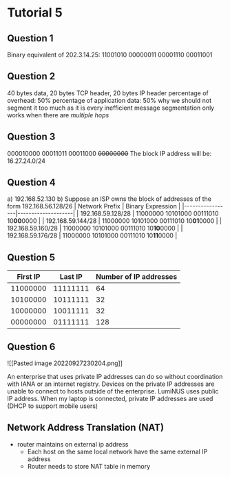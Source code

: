 # Tutorial 5 

## Question 1
Binary equivalent of 202.3.14.25: 11001010 00000011 00001110 00011001


## Question 2
40 bytes data, 20 bytes TCP header, 20 bytes IP header
percentage of overhead: 50%
percentage of application data: 50%
why we should not segment it too much as it is every inefficient
message segmentation only works when there are *multiple hops*


## Question 3
000010000 00011011 00011000 ~~00000000~~
The block IP address will be: 16.27.24.0/24


## Question 4
a) 192.168.52.130
b) Suppose an ISP owns the block of addresses of the form 192.168.56.128/26
| Network Prefix | Binary Expression |
|-----------------|--------------------|
| 192.168.59.128/28 | 11000000 10101000 00111010 10**00**0000 |
| 192.168.59.144/28 | 11000000 10101000 00111010 10**01**0000 |
| 192.168.59.160/28 | 11000000 10101000 00111010 10**10**0000 |
| 192.168.59.176/28 | 11000000 10101000 00111010 10**11**0000 |


## Question 5
| First IP | Last IP | Number of IP addresses |
|--------|---------|---------------------------|
| 11000000 | 11111111 | 64 |
| 10100000 | 10111111 | 32 |
| 10000000 | 10011111 | 32 |
| 00000000 | 01111111 | 128 |


## Question 6

![[Pasted image 20220927230204.png]]

An enterprise that uses private IP addresses can do so without coordination with IANA or an internet registry. Devices on the private IP addresses are unable to connect to hosts outside of the enterprise. 
LumiNUS uses public IP address.
When my laptop is connected, private IP addresses are used (DHCP to support mobile users)

## Network Address Translation (NAT)
- router maintains on external ip address
	- Each host on the same local network have the same external IP address
	- Router needs to store NAT table in memory